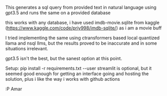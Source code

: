 This generates a sql query from provided text in natural language using
gpt3.5 and runs the same on a provided database

this works with any database, i have used
imdb-movie.sqlite from kaggle (https://www.kaggle.com/code/priy998/imdb-sqlite/) as i am a movie buff

I tried implementing the same using ctransformers based local quantized llama and nsql llms, but the results proved to be inaccurate and in some situations irrelevant.

gpt3.5 isn't the best, but the sanest option at this point.

Setup:
pip install -r requirements.txt --user
streamlit is optional, but it seemed good enough for getting an interface going and hosting the solution, plus i like the way i works with github actions

:P Amar
